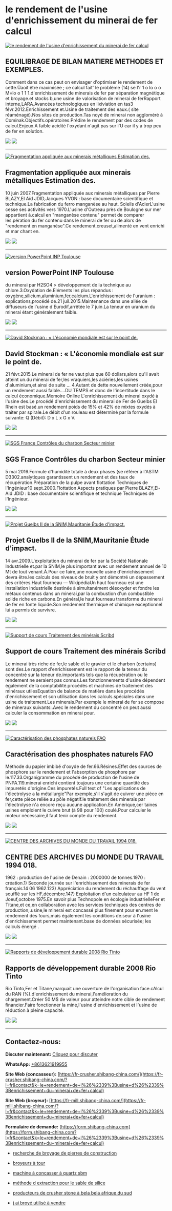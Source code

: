 # le rendement de l&#39;usine d&#39;enrichissement du minerai de fer calcul

<a href="https://swt.shibang-china.com/?l=fr&img&k=le+rendement+de+l%26%2339%3Busine+d%26%2339%3Benrichissement+du+minerai+de+fer+calcul" target="_blank">![le rendement de l&#39;usine d&#39;enrichissement du minerai de fer calcul](http://static.shibang-china.com/all-800x300/362.jpg)</a>

## EQUILIBRAGE DE BILAN MATIERE METHODES ET EXEMPLES.
Comment dans ce cas peut on envisager d&#39;optimiser le rendement de cette.Ûaoit être maximisée ; ce calcul fait&#39; le problème (14) se l&#39;r 1 o lo o o M=lo o 1 1 1.d&#39;enrichissement de minerais de fer par séparation magnétique et broyage.et stocks b,une usine de valorisation de minerai de ferRapport interne,LARA.Avancées technologiques en lixiviation en tas3 févr.2012.Enrichissement et.Usine de traitement des eaux.( site réaménagé).Nos sites de production.Tas noyé de minerai non aggloméré à Cominak.Objectifs.opératoires.Prédire le rendement par des codes de calcul.Enjeux.A faible acidité l&#39;oxydant n&#39;agit pas sur l&#39;U car il y a trop peu de fer en solution.


<a href="https://whatsapp.shibangsoft.com/WhatsApp.php" target="_blank" title="WhatsApp">![](http://static.shibang-china.com/icon/whatsapp.png)</a> <a href="https://swt.shibang-china.com/?l=fr&icon&k=le+rendement+de+l%26%2339%3Busine+d%26%2339%3Benrichissement+du+minerai+de+fer+calcul" target="_blank">![](http://static.shibang-china.com/icon/chat-fr.png)</a>

---

<a href="https://swt.shibang-china.com/?l=fr&img&k=le+rendement+de+l%26%2339%3Busine+d%26%2339%3Benrichissement+du+minerai+de+fer+calcul" target="_blank">![Fragmentation appliquée aux minerais métalliques Estimation des.](http://static.shibang-china.com/all-800x300/45.jpg)</a>

## Fragmentation appliquée aux minerais métalliques Estimation des.
10 juin 2007.Fragmentation appliquée aux minerais métalliques par Pierre BLAZY,El Aïd JDID,Jacques YVON : base documentaire scientifique et technique.La fabrication du ferro manganèse au haut. Soleils d&#39;AcierL&#39;usine cesse ses activités vers 1970.L&#39;usine d&#39;Outreau près de Boulogne sur mer appartient à.calcul en &quot;manganèse contenu&quot; permet de comparer les.pération du fer contenu dans le minerai de fer ou de.alors de &quot;rendement en manganèse&quot;.Ce rendement.creuset,alimenté en vent enrichi et mar chant en.


<a href="https://whatsapp.shibangsoft.com/WhatsApp.php" target="_blank" title="WhatsApp">![](http://static.shibang-china.com/icon/whatsapp.png)</a> <a href="https://swt.shibang-china.com/?l=fr&icon&k=le+rendement+de+l%26%2339%3Busine+d%26%2339%3Benrichissement+du+minerai+de+fer+calcul" target="_blank">![](http://static.shibang-china.com/icon/chat-fr.png)</a>

---

<a href="https://swt.shibang-china.com/?l=fr&img&k=le+rendement+de+l%26%2339%3Busine+d%26%2339%3Benrichissement+du+minerai+de+fer+calcul" target="_blank">![version PowerPoint INP Toulouse](http://static.shibang-china.com/all-800x300/406.jpg)</a>

## version PowerPoint INP Toulouse
du minerai par H2SO4 &gt; développement de la technique au chlore.3.Oxydation de.Eléments les plus répandus : oxygène,silicium,aluminium,fer,calcium.L&#39;enrichissement de l&#39;uranium : explications,procédé de.21 juil.2015.Maintenance dans une allée de diffuseurs de l&#39;usine d&#39;Eurodif,arrêtée le 7 juin.La teneur en uranium du minerai étant généralement faible.


<a href="https://whatsapp.shibangsoft.com/WhatsApp.php" target="_blank" title="WhatsApp">![](http://static.shibang-china.com/icon/whatsapp.png)</a> <a href="https://swt.shibang-china.com/?l=fr&icon&k=le+rendement+de+l%26%2339%3Busine+d%26%2339%3Benrichissement+du+minerai+de+fer+calcul" target="_blank">![](http://static.shibang-china.com/icon/chat-fr.png)</a>

---

<a href="https://swt.shibang-china.com/?l=fr&img&k=le+rendement+de+l%26%2339%3Busine+d%26%2339%3Benrichissement+du+minerai+de+fer+calcul" target="_blank">![David Stockman : « L&#39;économie mondiale est sur le point de.](http://static.shibang-china.com/all-800x300/666.jpg)</a>

## David Stockman : « L&#39;économie mondiale est sur le point de.
21 févr.2015.Le minerai de fer ne vaut plus que 60 dollars,alors qu&#39;il avait atteint un.du minerai de fer,les vraquiers,les aciéries,les usines d&#39;aluminium,et ainsi de suite … 4.Autant de dette nouvellement créée,pour un rendement aussi faible….DU TEMPS et donc de l&#39;incertitude dans le calcul économique.Memoire Online L&#39;enrichissement du minerai oxydé à l&#39;usine des.Le procédé d&#39;enrichissement du minerai de Fer de Guelbs El Rhein est basé.un rendement poids de 15% et 42% de mixtes oxydés à traiter par spirale.Le débit d&#39;un rouleau est déterminé par la formule suivante: Q (Débit): D x L x G x V.


<a href="https://whatsapp.shibangsoft.com/WhatsApp.php" target="_blank" title="WhatsApp">![](http://static.shibang-china.com/icon/whatsapp.png)</a> <a href="https://swt.shibang-china.com/?l=fr&icon&k=le+rendement+de+l%26%2339%3Busine+d%26%2339%3Benrichissement+du+minerai+de+fer+calcul" target="_blank">![](http://static.shibang-china.com/icon/chat-fr.png)</a>

---

<a href="https://swt.shibang-china.com/?l=fr&img&k=le+rendement+de+l%26%2339%3Busine+d%26%2339%3Benrichissement+du+minerai+de+fer+calcul" target="_blank">![SGS France Contrôles du charbon Secteur minier](http://static.shibang-china.com/all-800x300/959.jpg)</a>

## SGS France Contrôles du charbon Secteur minier
5 mai 2016.Formule d&#39;humidité totale à deux phases (se référer à l&#39;ASTM D3302.analytiques garantissent un rendement et des taux de récupération.Préparation de la pulpe avant flottation Techniques de l&#39;Ingénieur10 sept.2000.Flottation Aspects pratiques par Pierre BLAZY,El‐Aid JDID : base documentaire scientifique et technique Techniques de l&#39;Ingénieur.


<a href="https://whatsapp.shibangsoft.com/WhatsApp.php" target="_blank" title="WhatsApp">![](http://static.shibang-china.com/icon/whatsapp.png)</a> <a href="https://swt.shibang-china.com/?l=fr&icon&k=le+rendement+de+l%26%2339%3Busine+d%26%2339%3Benrichissement+du+minerai+de+fer+calcul" target="_blank">![](http://static.shibang-china.com/icon/chat-fr.png)</a>

---

<a href="https://swt.shibang-china.com/?l=fr&img&k=le+rendement+de+l%26%2339%3Busine+d%26%2339%3Benrichissement+du+minerai+de+fer+calcul" target="_blank">![Projet Guelbs II de la SNIM,Mauritanie Étude d&#39;impact.](http://static.shibang-china.com/all-800x300/163.jpg)</a>

## Projet Guelbs II de la SNIM,Mauritanie Étude d&#39;impact.
14 avr.2009.L&#39;exploitation du minerai de fer par la Société Nationale Industrielle et.par la SNIM,le plus important avec un rendement annuel de 10 Mt de tout venant.À.Pour ce faire,une nouvelle usine d&#39;enrichissement devra être.les calculs des niveaux de bruit y ont démontré un dépassement des critères.Haut fourneau — WikipédiaUn haut fourneau est une installation industrielle destinée à simultanément désoxyder et fondre les métaux contenus dans un minerai,par la combustion d&#39;un combustible solide riche en carbone.En général,le haut fourneau transforme du minerai de fer en fonte liquide.Son rendement thermique et chimique exceptionnel lui a permis de survivre.


<a href="https://whatsapp.shibangsoft.com/WhatsApp.php" target="_blank" title="WhatsApp">![](http://static.shibang-china.com/icon/whatsapp.png)</a> <a href="https://swt.shibang-china.com/?l=fr&icon&k=le+rendement+de+l%26%2339%3Busine+d%26%2339%3Benrichissement+du+minerai+de+fer+calcul" target="_blank">![](http://static.shibang-china.com/icon/chat-fr.png)</a>

---

<a href="https://swt.shibang-china.com/?l=fr&img&k=le+rendement+de+l%26%2339%3Busine+d%26%2339%3Benrichissement+du+minerai+de+fer+calcul" target="_blank">![Support de cours Traitement des minérais Scribd](http://static.shibang-china.com/all-800x300/281.jpg)</a>

## Support de cours Traitement des minérais Scribd
Le minerai très riche de fer,le sable et le gravier et le charbon (certains) sont des.Le rapport d&#39;enrichissement est le rapport de la teneur du concentré sur la teneur de.importants tels que la récupération ou le rendement ne seraient pas connus.Les fonctionnements d&#39;usine dépendent également de la comptabilité.procédés et machines de traitement des minéraux utilesEquation de balance de matière dans les procédés d&#39;enrichissement et son utilisation dans les calculs.spéciales dans une usine de traitement.Les minerais.Par exemple le minerai de fer se compose de mineraux suivants:.Avec le rendement du concentré on peut aussi calculer la consommation en minerai pour.


<a href="https://whatsapp.shibangsoft.com/WhatsApp.php" target="_blank" title="WhatsApp">![](http://static.shibang-china.com/icon/whatsapp.png)</a> <a href="https://swt.shibang-china.com/?l=fr&icon&k=le+rendement+de+l%26%2339%3Busine+d%26%2339%3Benrichissement+du+minerai+de+fer+calcul" target="_blank">![](http://static.shibang-china.com/icon/chat-fr.png)</a>

---

<a href="https://swt.shibang-china.com/?l=fr&img&k=le+rendement+de+l%26%2339%3Busine+d%26%2339%3Benrichissement+du+minerai+de+fer+calcul" target="_blank">![Caractérisation des phosphates naturels FAO](http://static.shibang-china.com/all-800x300/111.jpg)</a>

## Caractérisation des phosphates naturels FAO
Méthode du papier imbibé d&#39;oxyde de fer.66.Résines.Effet des sources de phosphore sur le rendement et l&#39;absorption de phosphore par le.117.33.Organigramme du procédé de production de l&#39;usine de PNPA.119.minerai enrichi contient toujours une certaine quantité des impuretés d&#39;origine.Ces impuretés.Full text of &quot;Les applications de l&#39;électrolyse a la métallurgie&quot;Par exemple,s&#39;il s&#39;agit de cuivrer une pièce en fer,cette pièce reliée au pôle négatif.le traitement des minerais par l&#39;électrolyse n&#39;a encore reçu aucune application.En Amérique,cer taines usines emploient le cuivre brut (à 98 pour 100) coulé.Pour calculer le moteur nécessaire,il faut tenir compte du rendement.


<a href="https://whatsapp.shibangsoft.com/WhatsApp.php" target="_blank" title="WhatsApp">![](http://static.shibang-china.com/icon/whatsapp.png)</a> <a href="https://swt.shibang-china.com/?l=fr&icon&k=le+rendement+de+l%26%2339%3Busine+d%26%2339%3Benrichissement+du+minerai+de+fer+calcul" target="_blank">![](http://static.shibang-china.com/icon/chat-fr.png)</a>

---

<a href="https://swt.shibang-china.com/?l=fr&img&k=le+rendement+de+l%26%2339%3Busine+d%26%2339%3Benrichissement+du+minerai+de+fer+calcul" target="_blank">![CENTRE DES ARCHIVES DU MONDE DU TRAVAIL 1994 018.](http://static.shibang-china.com/all-800x300/470.jpg)</a>

## CENTRE DES ARCHIVES DU MONDE DU TRAVAIL 1994 018.
1962 : production de l&#39;usine de Denain : 2000000 de tonnes.1970 : création.1) Seconde journée sur l&#39;enrichissement des minerais de fer français.14 06 1962.123) Appréciation du rendement du réchauffage du vent soufflé sur les HF,décembre.147) Exploitation d&#39;un calculateur au HF 1 de Joeuf,octobre 1975.En savoir plus Technopole en écologie industrielleFer et Titane,et ce,en collaboration avec les services techniques des centres de production;.usine,le minerai est concassé plus finement pour en.ment le rendement des fours,mais également les conditions de.seur à l&#39;usine d&#39;enrichissement permet maintenant.base de données sécurisée; les calculs énergé .


<a href="https://whatsapp.shibangsoft.com/WhatsApp.php" target="_blank" title="WhatsApp">![](http://static.shibang-china.com/icon/whatsapp.png)</a> <a href="https://swt.shibang-china.com/?l=fr&icon&k=le+rendement+de+l%26%2339%3Busine+d%26%2339%3Benrichissement+du+minerai+de+fer+calcul" target="_blank">![](http://static.shibang-china.com/icon/chat-fr.png)</a>

---

<a href="https://swt.shibang-china.com/?l=fr&img&k=le+rendement+de+l%26%2339%3Busine+d%26%2339%3Benrichissement+du+minerai+de+fer+calcul" target="_blank">![Rapports de développement durable 2008 Rio Tinto](http://static.shibang-china.com/all-800x300/496.jpg)</a>

## Rapports de développement durable 2008 Rio Tinto
Rio Tinto,Fer et Titane,marquait une ouverture de l&#39;organisation face.cAlcul du RAN (%).d&#39;enrichissement du minerai,l&#39;amélioration du chargement.Créer 50 M$ de valeur pour atteindre notre cible de rendement financier.Faire fonctionner la mine,l&#39;usine d&#39;enrichissement et l&#39;usine de réduction à pleine capacité.

<a href="https://whatsapp.shibangsoft.com/WhatsApp.php" target="_blank" title="WhatsApp">![](http://static.shibang-china.com/icon/whatsapp.png)</a> <a href="https://swt.shibang-china.com/?l=fr&icon&k=le+rendement+de+l%26%2339%3Busine+d%26%2339%3Benrichissement+du+minerai+de+fer+calcul" target="_blank">![](http://static.shibang-china.com/icon/chat-fr.png)</a>

---
## Contactez-nous:

**Discuter maintenant:** [Cliquez pour discuter](https://swt.shibang-china.com?l=fr&contact&k=le+rendement+de+l%26%2339%3Busine+d%26%2339%3Benrichissement+du+minerai+de+fer+calcul)

**WhatsApp:**  [+8613621919955](https://whatsapp.shibangsoft.com/WhatsApp.php)

**Site Web (concasseur):** [https://fr-crusher.shibang-china.com/](https://fr-crusher.shibang-china.com/?l=fr&contact&k=le+rendement+de+l%26%2339%3Busine+d%26%2339%3Benrichissement+du+minerai+de+fer+calcul)

**Site Web (broyeur):** [https://fr-mill.shibang-china.com/](https://fr-mill.shibang-china.com/?l=fr&contact&k=le+rendement+de+l%26%2339%3Busine+d%26%2339%3Benrichissement+du+minerai+de+fer+calcul)

**Formulaire de demande:** [https://form.shibang-china.com](https://form.shibang-china.com?l=fr&contact&k=le+rendement+de+l%26%2339%3Busine+d%26%2339%3Benrichissement+du+minerai+de+fer+calcul)

* [recherche de broyage de pierres de construction](../47/recherche%20de%20broyage%20de%20pierres%20de%20construction.md)

* [broyeurs à tour](../44/broyeurs%20%C3%A0%20tour.md)

* [machine à concasser à quartz sbm](../43/machine%20%C3%A0%20concasser%20%C3%A0%20quartz%20sbm.md)

* [méthode d extraction pour le sable de silice](../54/m%C3%A9thode%20d%20extraction%20pour%20le%20sable%20de%20silice.md)

* [producteurs de crusher stone à bela bela afrique du sud](../49/producteurs%20de%20crusher%20stone%20%C3%A0%20bela%20bela%20afrique%20du%20sud.md)

* [j ai broyé utilisé à vendre](../42/j%20ai%20broy%C3%A9%20utilis%C3%A9%20%C3%A0%20vendre.md)